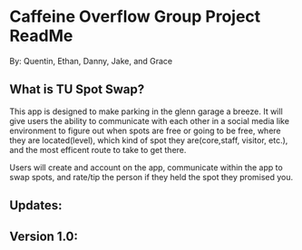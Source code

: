 # Caffeine Overflow Group Project ReadMe
By: Quentin, Ethan, Danny, Jake, and Grace 

What is TU Spot Swap?
------------------------------------------------------------------
This app is designed to make parking in the glenn garage a breeze. It will give users the ability to communicate with each other in a social media 
like environment to figure out when spots are free or going to be free, where they are located(level), which kind of spot they are(core,staff, visitor, etc.), and the most efficent route to take to get there.

Users will create and account on the app, communicate within the app to swap spots, and rate/tip the person if they held the spot they promised you.

Updates:
------------------------------------------------------------------
Version 1.0:
-